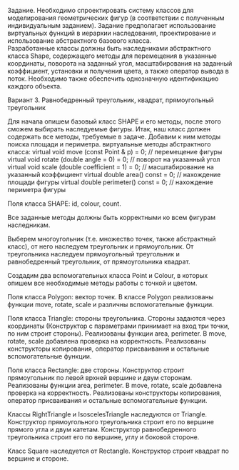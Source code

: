 Задание.
Необходимо спроектировать систему классов для моделирования геометрических фигур (в соответствии с полученным индивидуальным заданием). 
Задание предполагает использование виртуальных функций в иерархии наследования, проектирование и использование абстрактного базового класса.  
Разработанные классы должны быть наследниками абстрактного класса Shape, содержащего методы для перемещения в указанные координаты, 
поворота на заданный угол, масштабирования на заданный коэффициент, установки и получения цвета, а также оператор вывода в поток.
Необходимо также обеспечить однозначную идентификацию каждого объекта.

Вариант 3. Равнобедренный треугольник, квадрат, прямоугольный треугольник

Для начала опишем базовый класс SHAPE и его методы, после этого сможем выбирать наследуемые фигуры.
Итак, наш класс должен содержать все методы, требуемые в задаче. Добавим к ним методы поиска площади и периметра.
виртуальные методы абстрактного класса:
	virtual	void move (const Point & p) = 0;		// перемещение фигуры 
	virtual void rotate (double angle = 0) = 0;		// поворот на указанный угол 
	virtual void scale (double coefficient = 1) = 0;	// масштабирование на указанный коэффициент
	virtual double area() const = 0;			// нахождение площади фигуры
	virtual double perimeter() const = 0;			// нахождение периметра фигуры

Поля класса SHAPE: id, colour, count.

Все заданные методы должны быть корректными ко всем фигурам наследникам.

Выберем многоугольник (т.е. множество точек, также абстрактный класс), от него наследуем треугольник и прямоугольник. 
От треугольника наследуем прямоугольный треугольник и равнобедренный треугольник, от прямоугольника квадрат.

Создадим два вспомогательных класса Point и Colour, в которых опишем все необходимые методы работы с точкой и цветом.

Поля класса Polygon: вектор точек. В классе Polygon реализованы функции move, rotate, scale  и различны вспомогательные функции.

Поля класса Triangle: стороны треугольника. Стороны задаются через координаты (Конструктор с параметрами принимает на вход три точки, по ним строит стороны). 
Реализованы функции area, perimeter. В move, rotate, scale добавлена проверка на корректность.
Реализованы конструкторы копирования, оператор присваивания и остальные вспомогательные функции.

Поля класса Rectangle: две стороны.  Конструктор строит прямоугольник по левой врхней вершине и двум сторонам. Реализованы функции area, perimeter. 
В move, rotate, scale добавлена проверка на корректность.
Реализованы конструкторы копирования, оператор присваивания и остальные вспомогательные функции.

Классы RightTriangle и IsoscelesTriangle наследуются от Triangle. Конструктор прямоугольного треугольника строит его по вершине прямого угла и двум катетам. 
Конструктор равнобедренного треугольника  строит его по вершине, углу и боковой стороне.

Класс Square наследуется от Rectangle. Конструктор строит квадрат по вершине и стороне.





		


